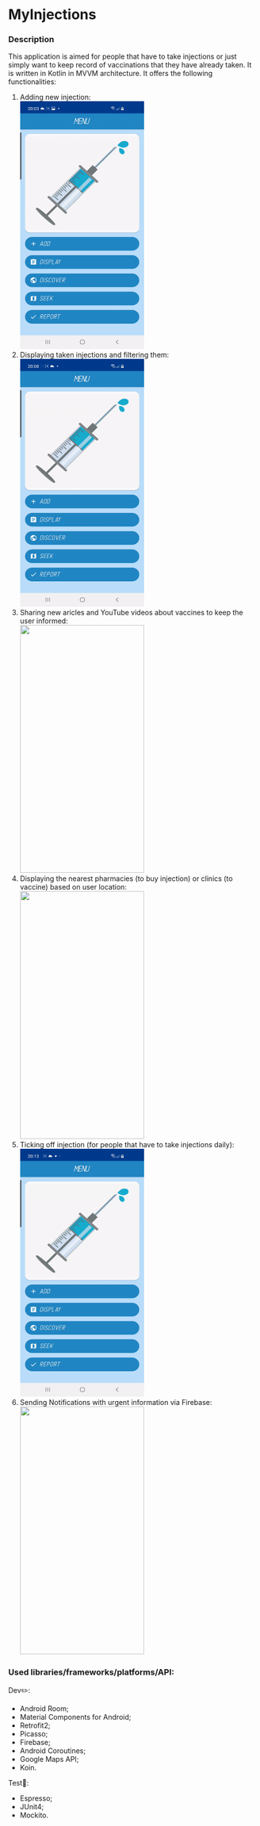 # MyInjections
### Description 
This application is aimed for people that have to take injections or just simply want to keep record of vaccinations that they have already taken. It is written in Kotlin in 
MVVM architecture.
It offers the following functionalities:
1) Adding new injection: </br>
<img src="images/add_video.gif" width="250" height="500"> </br>
2) Displaying taken injections and filtering them: </br>
<img src="images/display_video.gif" width="250" height="500"> </br>
3) Sharing new aricles and YouTube videos about vaccines to keep the user informed: </br>
<img src="images/articles_video.gif" width="250" height="500"> </br>
4) Displaying the nearest pharmacies (to buy injection) or clinics (to vaccine) based on user location: </br>
<img src="images/maps_video.gif" width="250" height="500"> </br>
5) Ticking off injection (for people that have to take injections daily): </br>
<img src="images/dose_video.gif" width="250" height="500"> </br>
6) Sending Notifications with urgent information via Firebase: </br>
<img src="images/notification_video.gif" width="250" height="500"> </br>

### Used libraries/frameworks/platforms/API:
Dev:pencil2::
- Android Room;
- Material Components for Android;
- Retrofit2; 
- Picasso;
- Firebase; 
- Android Coroutines;
- Google Maps API;
- Koin. </br>

Test:open_book::
- Espresso;
- JUnit4;
- Mockito.
